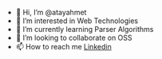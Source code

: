 - 👋 Hi, I’m @atayahmet
- 👀 I’m interested in Web Technologies
- 🌱 I’m currently learning Parser Algorithms
- 💞️ I’m looking to collaborate on OSS
- 📫 How to reach me [Linkedin](https://www.linkedin.com/in/ahmet-atay-48688a53/)

<!---
atayahmet/atayahmet is a ✨ special ✨ repository because its `README.md` (this file) appears on your GitHub profile.
You can click the Preview link to take a look at your changes.
--->
